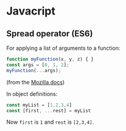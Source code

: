 # Javacript

## Spread operator (ES6)

For applying a list of arguments to a function:

```javascript
function myFunction(x, y, z) { }
const args = [0, 1, 2];
myFunction(...args);
```
(from the [Mozilla docs](https://developer.mozilla.org/en-US/docs/Web/JavaScript/Reference/Operators/Spread_syntax))

In object definitions:
```javascript
const myList = [1,2,3,4]
const [first, ...rest] = myList
```

Now `first` is `1` and `rest` is `[2,3,4]`.
